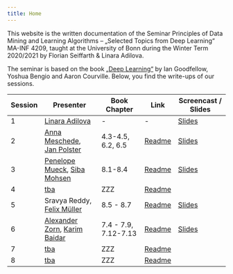 ```yaml
---
title: Home
---
```


This website is the written documentation of the Seminar Principles of Data Mining and Learning Algorithms – „Selected Topics from Deep Learning“ MA-INF 4209, taught at the University of Bonn during the Winter Term 2020/2021 by Florian Seiffarth & Linara Adilova.

The seminar is based on the book [„Deep Learning“](https://www.deeplearningbook.org/) by Ian Goodfellow, Yoshua Bengio and Aaron Courville. Below, you find the write-ups of our sessions.

| Session | Presenter | Book Chapter | Link | Screencast / Slides |
|---------|-----------|--------------|------|------------|
| 1 | [Linara Adilova](https://github.com/link-er) | - | - | [Slides](slides/IntroductionTalk.pdf) |
| 2 | [Anna Meschede](https://github.com/annamariameschede), [Jan Polster](https://github.com/janpolster) | 4.3-4.5, 6.2, 6.5 | [Readme](README.md) | [Slides](slides/OptimizationMethods.pdf) |
| 3 | [Penelope Mueck](https://github.com/pemuec), [Siba Mohsen](https://github.com/MSiba) | 8.1-8.4 | [Readme](README.md) |[Slides](slides/TrainingOptimization1.pdf)|
| 4 | [tba]() | ZZZ | [Readme](README.md) | |
| 5 | Sravya Reddy, [Felix Müller](https://github.com/felixbmuller) | 8.5 - 8.7 | [Readme](README.md) | [Slides](slides/TrainingOptimization2.pdf)|
| 6 | [Alexander Zorn](https://github.com/alexanderzorn), [Karim Baidar](https://github.com/karimbaidar) |  7.4 - 7.9, 7.12-7.13 | [Readme](README.md) |[Slides](slides/Regularization_Methods.pdf)|
| 7 | [tba]() | ZZZ | [Readme](README.md) | |
| 8 | [tba]() | ZZZ | [Readme](README.md) | |


<!-- ## Table of Contents

{% for p in site.pages %}
- [{{p.title}}]({{site.baseurl}}{{p.url}})
{% endfor %}
 -->
